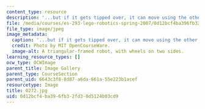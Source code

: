 ```yaml
---
content_type: resource
description: '...but if it gets tipped over, it can move using the other set.'
file: /media/courses/es-293-lego-robotics-spring-2007/0d12bcf4ba396fb32fd30d5124b03cd9_0272.jpg
file_type: image/jpeg
image_metadata:
  caption: '...but if it gets tipped over, it can move using the other set.'
  credit: Photo by MIT OpenCourseWare.
  image-alt: A triangular-framed robot, with wheels on two sides.
learning_resource_types: []
ocw_type: OCWImage
parent_title: Image Gallery
parent_type: CourseSection
parent_uid: 6643c3f8-8d87-a6da-661a-55e223b1acef
resourcetype: Image
title: 0272.jpg
uid: 0d12bcf4-ba39-6fb3-2fd3-0d5124b03cd9
---
```

